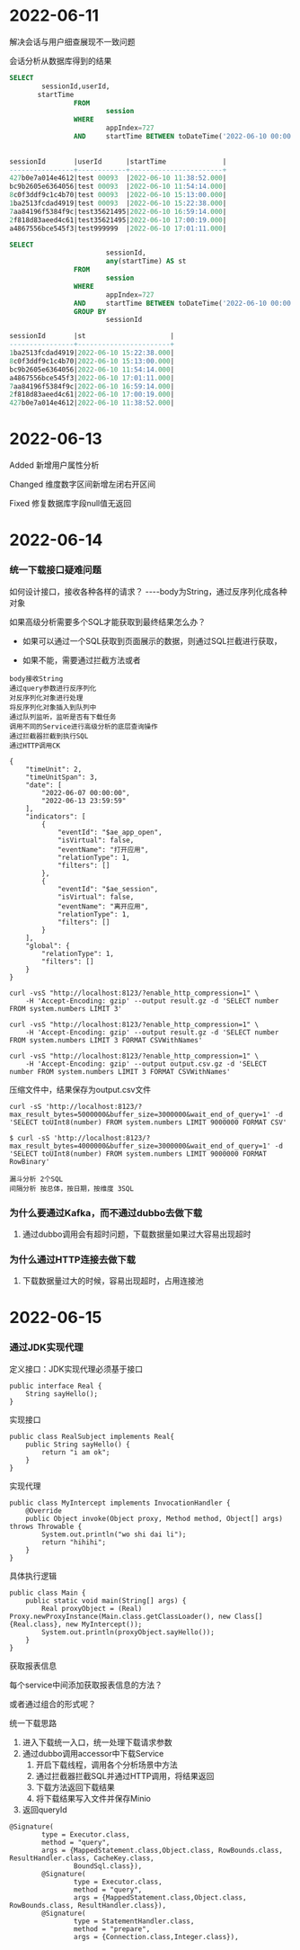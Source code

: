 # 2022-06-11

解决会话与用户细查展现不一致问题

会话分析从数据库得到的结果

```sql
SELECT
        sessionId,userId,
       startTime 
                FROM
                        session
                WHERE
                        appIndex=727
                AND     startTime BETWEEN toDateTime('2022-06-10 00:00:00') AND     toDateTime('2022-06-10 23:59:59')
                
                
sessionId       |userId      |startTime              |
----------------+------------+-----------------------+
427b0e7a014e4612|test 00093  |2022-06-10 11:38:52.000|
bc9b2605e6364056|test 00093  |2022-06-10 11:54:14.000|
8c0f3ddf9c1c4b70|test 00093  |2022-06-10 15:13:00.000|
1ba2513fcdad4919|test 00093  |2022-06-10 15:22:38.000|
7aa84196f5384f9c|test35621495|2022-06-10 16:59:14.000|
2f818d83aeed4c61|test35621495|2022-06-10 17:00:19.000|
a4867556bce545f3|test999999  |2022-06-10 17:01:11.000|           
```



```sql
SELECT
                        sessionId,
                        any(startTime) AS st
                FROM
                        session
                WHERE
                        appIndex=727
                AND     startTime BETWEEN toDateTime('2022-06-10 00:00:00') AND     toDateTime('2022-06-10 23:59:59')
                GROUP BY
                        sessionId 

sessionId       |st                     |
----------------+-----------------------+
1ba2513fcdad4919|2022-06-10 15:22:38.000|
8c0f3ddf9c1c4b70|2022-06-10 15:13:00.000|
bc9b2605e6364056|2022-06-10 11:54:14.000|
a4867556bce545f3|2022-06-10 17:01:11.000|
7aa84196f5384f9c|2022-06-10 16:59:14.000|
2f818d83aeed4c61|2022-06-10 17:00:19.000|
427b0e7a014e4612|2022-06-10 11:38:52.000|
```

# 2022-06-13

Added
新增用户属性分析

Changed
维度数字区间新增左闭右开区间

Fixed
修复数据库字段null值无返回



# 2022-06-14

### 统一下载接口疑难问题

如何设计接口，接收各种各样的请求？   ----body为String，通过反序列化成各种对象

如果高级分析需要多个SQL才能获取到最终结果怎么办？ 

- 如果可以通过一个SQL获取到页面展示的数据，则通过SQL拦截进行获取，

- 如果不能，需要通过拦截方法或者





```
body接收String
通过query参数进行反序列化
对反序列化对象进行处理
将反序列化对象插入到队列中
通过队列监听，监听是否有下载任务
调用不同的Service进行高级分析的底层查询操作
通过拦截器拦截到执行SQL
通过HTTP调用CK

```



```
{
    "timeUnit": 2,
    "timeUnitSpan": 3,
    "date": [
        "2022-06-07 00:00:00",
        "2022-06-13 23:59:59"
    ],
    "indicators": [
        {
            "eventId": "$ae_app_open",
            "isVirtual": false,
            "eventName": "打开应用",
            "relationType": 1,
            "filters": []
        },
        {
            "eventId": "$ae_session",
            "isVirtual": false,
            "eventName": "离开应用",
            "relationType": 1,
            "filters": []
        }
    ],
    "global": {
        "relationType": 1,
        "filters": []
    }
}
```





```http
curl -vsS "http://localhost:8123/?enable_http_compression=1" \
    -H 'Accept-Encoding: gzip' --output result.gz -d 'SELECT number FROM system.numbers LIMIT 3'
```



```
curl -vsS "http://localhost:8123/?enable_http_compression=1" \
    -H 'Accept-Encoding: gzip' --output result.gz -d 'SELECT number FROM system.numbers LIMIT 3 FORMAT CSVWithNames'
```



```
curl -vsS "http://localhost:8123/?enable_http_compression=1" \
    -H 'Accept-Encoding: gzip' --output output.csv.gz -d 'SELECT number FROM system.numbers LIMIT 3 FORMAT CSVWithNames'
```

压缩文件中，结果保存为output.csv文件



```
curl -sS 'http://localhost:8123/?max_result_bytes=5000000&buffer_size=3000000&wait_end_of_query=1' -d 'SELECT toUInt8(number) FROM system.numbers LIMIT 9000000 FORMAT CSV'
```

```
$ curl -sS 'http://localhost:8123/?max_result_bytes=4000000&buffer_size=3000000&wait_end_of_query=1' -d 'SELECT toUInt8(number) FROM system.numbers LIMIT 9000000 FORMAT RowBinary'
```



```
漏斗分析 2个SQL
间隔分析 按总体，按日期，按维度 3SQL
```

### 为什么要通过Kafka，而不通过dubbo去做下载

1. 通过dubbo调用会有超时问题，下载数据量如果过大容易出现超时

### 为什么通过HTTP连接去做下载

1. 下载数据量过大的时候，容易出现超时，占用连接池

# 2022-06-15

### 通过JDK实现代理

定义接口：JDK实现代理必须基于接口

```
public interface Real {
	String sayHello();
}
```

实现接口

```
public class RealSubject implements Real{
	public String sayHello() {
		return "i am ok";
	}
}
```

实现代理

```
public class MyIntercept implements InvocationHandler {
	@Override
	public Object invoke(Object proxy, Method method, Object[] args) throws Throwable {
		System.out.println("wo shi dai li");
		return "hihihi";
	}
}
```

具体执行逻辑

```
public class Main {
	public static void main(String[] args) {
		Real proxyObject = (Real) Proxy.newProxyInstance(Main.class.getClassLoader(), new Class[] {Real.class}, new MyIntercept());
		System.out.println(proxyObject.sayHello());
	}
}
```





获取报表信息

每个service中间添加获取报表信息的方法？

或者通过组合的形式呢？



统一下载思路

1. 进入下载统一入口，统一处理下载请求参数
2. 通过dubbo调用accessor中下载Service
   1. 开启下载线程，调用各个分析场景中方法
   2. 通过拦截器拦截SQL并通过HTTP调用，将结果返回
   3. 下载方法返回下载结果
   4. 将下载结果写入文件并保存Minio
3. 返回queryId

```
@Signature(
        type = Executor.class,
        method = "query",
        args = {MappedStatement.class,Object.class, RowBounds.class, ResultHandler.class, CacheKey.class,
                BoundSql.class}),
        @Signature(
                type = Executor.class,
                method = "query",
                args = {MappedStatement.class,Object.class, RowBounds.class, ResultHandler.class}),
        @Signature(
                type = StatementHandler.class,
                method = "prepare",
                args = {Connection.class,Integer.class}),
```


